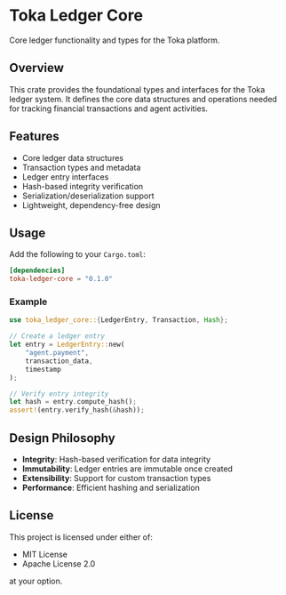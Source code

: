 # Toka Ledger Core

Core ledger functionality and types for the Toka platform.

## Overview

This crate provides the foundational types and interfaces for the Toka ledger system. It defines the core data structures and operations needed for tracking financial transactions and agent activities.

## Features

- Core ledger data structures
- Transaction types and metadata
- Ledger entry interfaces
- Hash-based integrity verification
- Serialization/deserialization support
- Lightweight, dependency-free design

## Usage

Add the following to your `Cargo.toml`:

```toml
[dependencies]
toka-ledger-core = "0.1.0"
```

### Example

```rust
use toka_ledger_core::{LedgerEntry, Transaction, Hash};

// Create a ledger entry
let entry = LedgerEntry::new(
    "agent.payment",
    transaction_data,
    timestamp
);

// Verify entry integrity
let hash = entry.compute_hash();
assert!(entry.verify_hash(&hash));
```

## Design Philosophy

- **Integrity**: Hash-based verification for data integrity
- **Immutability**: Ledger entries are immutable once created
- **Extensibility**: Support for custom transaction types
- **Performance**: Efficient hashing and serialization

## License

This project is licensed under either of:
- MIT License
- Apache License 2.0

at your option. 